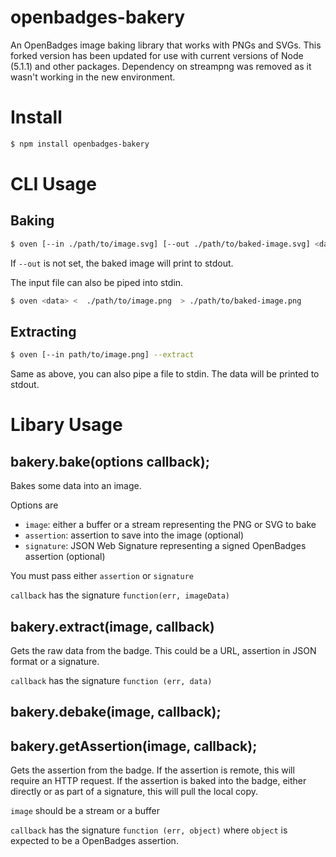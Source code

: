 # openbadges-bakery
An OpenBadges image baking library that works with PNGs and SVGs. This forked version has been updated for use with current versions of Node (5.1.1) and other packages. Dependency on streampng was removed as it wasn't working in the new environment.

# Install
```bash
$ npm install openbadges-bakery
```
# CLI Usage

## Baking

```bash
$ oven [--in ./path/to/image.svg] [--out ./path/to/baked-image.svg] <data>
```
If `--out` is not set, the baked image will print to stdout.

The input file can also be piped into stdin.

```bash
$ oven <data> <  ./path/to/image.png  > ./path/to/baked-image.png
```
## Extracting

```bash
$ oven [--in path/to/image.png] --extract
```

Same as above,  you can also pipe a file to stdin. The data will be printed to stdout.

# Libary Usage

## bakery.bake(options callback);

Bakes some data into an image.

Options are
- `image`: either a buffer or a stream representing the PNG or SVG to bake
- `assertion`: assertion to save into the image (optional)
- `signature`: JSON Web Signature representing a signed OpenBadges assertion (optional)

You must pass either `assertion` or `signature`

`callback` has the signature `function(err, imageData)`

## bakery.extract(image, callback)

Gets the raw data from the badge. This could be a URL, assertion in JSON format or a signature.

`callback` has the signature `function (err, data)`

## bakery.debake(image, callback);
## bakery.getAssertion(image, callback);

Gets the assertion from the badge. If the assertion is remote, this will require an HTTP request. If the assertion is baked into the badge, either directly or as part of a signature, this will pull the local copy.

`image` should be a stream or a buffer

`callback` has the signature `function (err, object)` where `object` is expected to be a OpenBadges assertion.
